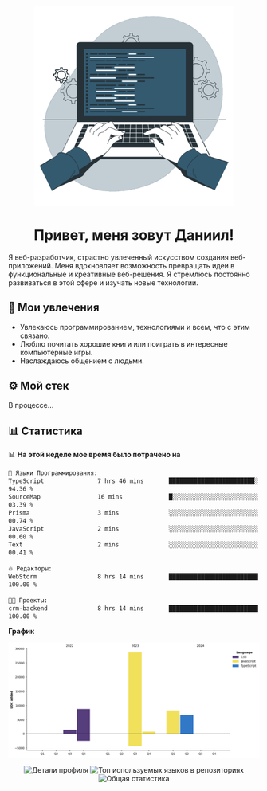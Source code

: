 <div align="center">
  <img width="400" src="assets/main_pic.webp" alt="">
  <h1>Привет, меня зовут Даниил!</h1>
</div>

Я веб-разработчик, страстно увлеченный искусством создания веб-приложений. Меня вдохновляет возможность превращать идеи в функциональные и креативные веб-решения. Я стремлюсь постоянно развиваться в этой сфере и изучать новые технологии.

## :game_die: Мои увлечения

* Увлекаюсь программированием, технологиями и всем, что с этим связано.
* Люблю почитать хорошие книги или поиграть в интересные компьютерные игры.
* Наслаждаюсь общением с людьми.

## :gear: Мой стек

В процессе...

## :bar_chart: Статистика

<!--START_SECTION:waka-->
📊 **На этой неделе мое время было потрачено на** 

```text
💬 Языки Программирования: 
TypeScript               7 hrs 46 mins       ████████████████████████░   94.36 % 
SourceMap                16 mins             █░░░░░░░░░░░░░░░░░░░░░░░░   03.39 % 
Prisma                   3 mins              ░░░░░░░░░░░░░░░░░░░░░░░░░   00.74 % 
JavaScript               2 mins              ░░░░░░░░░░░░░░░░░░░░░░░░░   00.60 % 
Text                     2 mins              ░░░░░░░░░░░░░░░░░░░░░░░░░   00.41 % 

🔥 Редакторы: 
WebStorm                 8 hrs 14 mins       █████████████████████████   100.00 % 

🐱‍💻 Проекты: 
crm-backend              8 hrs 14 mins       █████████████████████████   100.00 % 
```

**График**

![Lines of Code chart](https://raw.githubusercontent.com/daniilgrigorev01/daniilgrigorev01/main/assets/bar_graph.png)


<!--END_SECTION:waka-->

<div align="center">
  <img src="http://github-profile-summary-cards.vercel.app/api/cards/profile-details?username=daniilgrigorev01&theme=github" alt="Детали профиля">
  <img src="http://github-profile-summary-cards.vercel.app/api/cards/repos-per-language?username=daniilgrigorev01&theme=github" alt="Топ используемых языков в репозиториях">
  <img src="http://github-profile-summary-cards.vercel.app/api/cards/stats?username=daniilgrigorev01&theme=github" alt="Общая статистика">
</div>
